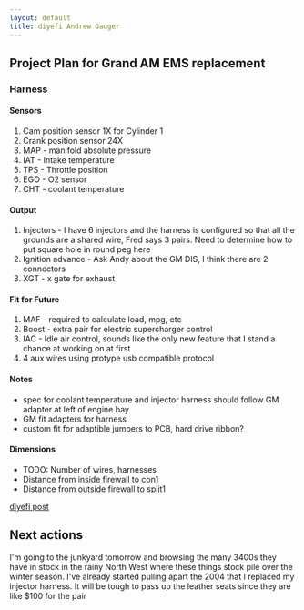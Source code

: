 ```yaml
---
layout: default
title: diyefi Andrew Gauger
---
```

## Project Plan for Grand AM EMS replacement

### Harness

#### Sensors
1. Cam position sensor 1X for Cylinder 1
2. Crank position sensor 24X
3. MAP - manifold absolute pressure
4. IAT - Intake temperature
5. TPS - Throttle position
6. EGO - O2 sensor 
7. CHT - coolant temperature

#### Output
1. Injectors - I have 6 injectors and the harness is configured so that all the grounds are a shared wire, Fred says 3 pairs.  Need to determine how to put square hole in round peg here
2. Ignition advance - Ask Andy about the GM DIS, I think there are 2 connectors
3. XGT - x gate for exhaust

#### Fit for Future
1. MAF - required to calculate load, mpg, etc
2. Boost - extra pair for electric supercharger control
3. IAC - Idle air control, sounds like the only new feature that I stand a chance at working on at first
4. 4 aux wires using protype usb compatible protocol

#### Notes
* spec for coolant temperature and injector harness should follow GM adapter at left of engine bay
* GM fit adapters for harness
* custom fit for adaptible jumpers to PCB, hard drive ribbon?

#### Dimensions
* TODO: Number of wires, harnesses
* Distance from inside firewall to con1
* Distance from outside firewall to split1

[diyefi post](http://forum.diyefi.org/viewtopic.php?f=41&t=2092)

## Next actions

I'm going to the junkyard tomorrow and browsing the many 3400s they have in stock in the rainy North West where these things stock pile over the winter season.  I've already started pulling apart the 2004 that I replaced my injector harness.  It will be tough to pass up the leather seats since they are like $100 for the pair